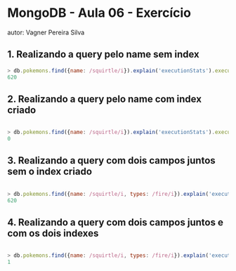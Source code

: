 # MongoDB - Aula 06 - Exercício
autor: Vagner Pereira Silva

## 1. Realizando a query pelo name sem index

```js
> db.pokemons.find({name: /squirtle/i}).explain('executionStats').executionStats.executionStages.docsExamined
620

```

## 2. Realizando a query pelo name com index criado

```js

> db.pokemons.find({name: /squirtle/i}).explain('executionStats').executionStats.executionStages.docsExamined
0

```


## 3. Realizando a query com dois campos juntos sem o index criado

```js

> db.pokemons.find({name: /squirtle/i, types: /fire/i}).explain('executionStats').executionStats.executionStages.docsExamined
620

```

## 4. Realizando a query com dois campos juntos e com os dois indexes

```js

> db.pokemons.find({name: /squirtle/i, types: /fire/i}).explain('executionStats').executionStats.executionStages.inputStage.docsExamined
1

```
